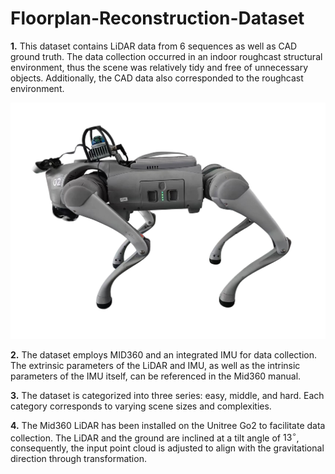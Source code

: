 Floorplan-Reconstruction-Dataset
 ====
**1.**  This dataset contains LiDAR data from 6 sequences as well as CAD ground truth. The data collection occurred in an indoor roughcast structural environment, thus the scene was relatively tidy and free of unnecessary objects. Additionally, the CAD data also corresponded to the  roughcast environment.

![equipment](https://github.com/David2liu/Floorplan-Reconstruction-Dataset/blob/main/equipment.jpg "equipment") 

**2.** The dataset employs MID360 and an integrated IMU for data collection. The extrinsic parameters of the LiDAR and IMU, as well as the intrinsic parameters of the IMU itself, can be referenced in the Mid360 manual.


**3.** The dataset is categorized into three series: easy, middle, and hard. Each category corresponds to varying scene sizes and complexities.

**4.** The Mid360 LiDAR has been installed on the Unitree Go2 to facilitate data collection. The LiDAR and the ground are inclined at a tilt angle of $13^\circ$, consequently, the input point cloud is adjusted to align with the gravitational direction through transformation.
